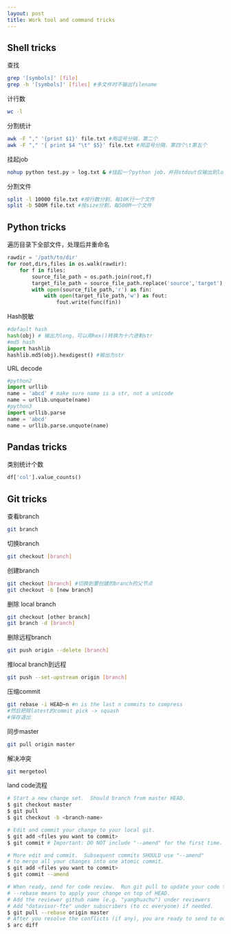 ```yaml
---
layout: post
title: Work tool and command tricks
---
```


## Shell tricks

查找
```bash
grep '[symbols]' [file]
grep -h '[symbols]' [files] #多文件时不输出filename
```
计行数
```bash
wc -l
```
分割统计
```bash
awk -F "," '{print $1}' file.txt #用逗号分隔，第二个
awk -F "," '{ print $4 "\t" $5}' file.txt #用逗号分隔，第四个\t第五个
```

挂起job
```bash
nohup python test.py > log.txt & #挂起一个python job，并将stdout仅输出到log.txt中
```

分割文件
```bash
split -l 10000 file.txt #按行数分割，每10K行一个文件
split -b 500M file.txt #按size分割，每500M一个文件
```

## Python tricks

遍历目录下全部文件，处理后并重命名
```python
rawdir = '/path/to/dir'
for root,dirs,files in os.walk(rawdir):
    for f in files:
        source_file_path = os.path.join(root,f)
        target_file_path = source_file_path.replace('source','target')
        with open(source_file_path,'r') as fin:
            with open(target_file_path,'w') as fout:
                fout.write(func(fin))
```

Hash脱敏
```python
#default hash
hash(obj) # 输出为long，可以用hex()转换为十六进制str
#md5 hash
import hashlib
hashlib.md5(obj).hexdigest() #输出为str
```

URL decode
```python
#python2
import urllib
name = 'abcd' # make sure name is a str, not a unicode
name = urllib.unquote(name)
#python3
import urllib.parse
name = 'abcd'
name = urllib.parse.unquote(name)
```

## Pandas tricks

类别统计个数
```python
df['col'].value_counts()
```

## Git tricks

查看branch
```bash
git branch
```

切换branch
```bash
git checkout [branch]
```

创建branch
```bash
git checkout [branch] #切换到要创建的branch的父节点
git checkout -b [new branch]
```

删除 local branch
```bash
git checkout [other branch]
git branch -d [branch]
```

删除远程branch
```bash
git push origin --delete [branch]
```

推local branch到远程
```bash
git push --set-upstream origin [branch]
```

压缩commit
```bash
git rebase -i HEAD~n #n is the last n commits to compress
#然后把除latest的commit pick -> squash
#保存退出
```

同步master
```bash
git pull origin master
```

解决冲突
```bash
git mergetool
```

land code流程
```bash
# Start a new change set.  Should branch from master HEAD.
$ git checkout master
$ git pull
$ git checkout -b <branch-name>

# Edit and commit your change to your local git.
$ git add <files you want to commit>
$ git commit # Important: DO NOT include "--amend" for the first time.

# More edit and commit.  Subsequent commits SHOULD use "--amend"
# to merge all your changes into one atomic commit.
$ git add <files you want to commit>
$ git commit --amend

# When ready, send for code review.  Run git pull to update your code to HEAD.
# --rebase means to apply your change on top of HEAD.
# Add the reviewer github name (e.g. "yanghuachu") under reviewers
# Add "datavisor-fte" under subscribers (to cc everyone) if needed.
$ git pull --rebase origin master
# After you resolve the conflicts (if any), you are ready to send to our diff server.
$ arc diff
```